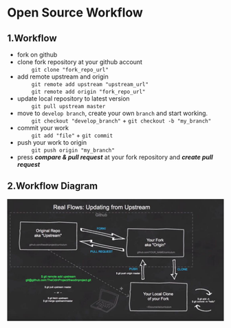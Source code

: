 Open Source Workflow
============

1.Workflow
--------
*   fork on github <br>
*   clone fork repository at your github account <br>
&ensp; &ensp; &ensp; `git clone "fork_repo_url"` <br>
*   add remote upstream and origin <br>
&ensp; &ensp; &ensp; `git remote add upstream "upstream_url"` <br>
&ensp; &ensp; &ensp; `git remote add origin "fork_repo_url"` <br>
*   update local repository to latest version <br>
&ensp; &ensp; &ensp; `git pull upstream master` <br>
*   move to `develop branch`, create your own `branch` and start working.  <br>
&ensp; &ensp; &ensp; `git checkout "develop_branch"` + `git checkout -b "my_branch"` <br>
*   commit your work <br>
&ensp; &ensp; &ensp; `git add "file"` + `git commit` <br>
*   push your work to origin <br>
&ensp; &ensp; &ensp; `git push origin "my_branch"` <br>
*   press ***compare & pull request*** at your fork repository and ***create pull request*** <br>
   

2.Workflow Diagram
--------
<img src="https://github.com/danniefairy/Git_note/blob/master/img/workflow.jpg" width = "700"/>
   
